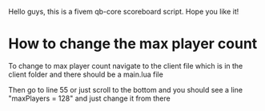 Hello guys, this is a fivem  qb-core scoreboard script. Hope you like it!

# How to change the max player count

To change to max player count navigate to the client file which is in the client folder and there should be a main.lua file

Then go to line 55 or just scroll to the bottom and you should see a line "maxPlayers = 128" and just change it from there

